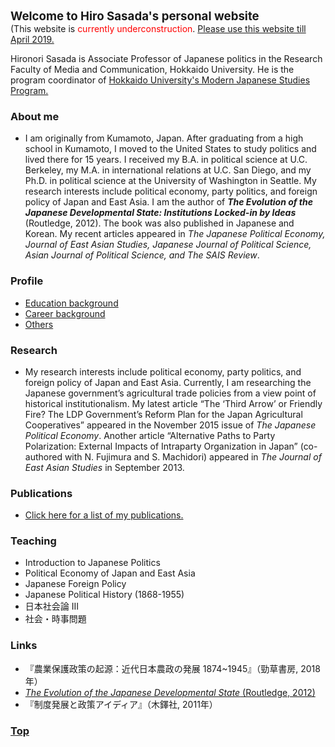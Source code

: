 <span style="font-size:14pt">**Welcome to Hiro Sasada's personal website**</span>    
(This website is <font color="Red">currently underconstruction</font>. <u>Please use [this website](https://hironori-sasada.net) till April 2019.</u>  

Hironori Sasada is Associate Professor of Japanese politics in the Research Faculty of Media and Communication, Hokkaido University. He is the program coordinator of [Hokkaido University's Modern Japanese Studies Program.](https://www.oia.hokudai.ac.jp/mjsp/)

### About me

- I am originally from Kumamoto, Japan. After graduating from a high school in Kumamoto, I moved to the United States to study politics and lived there for 15 years. I received my B.A. in political science at U.C. Berkeley, my M.A. in international relations at U.C. San Diego, and my Ph.D. in political science at the University of Washington in Seattle. My research interests include political economy, party politics, and foreign policy of Japan and East Asia. I am the author of ***The Evolution of the Japanese Developmental State: Institutions Locked-in by Ideas*** (Routledge, 2012). The book was also published in Japanese and Korean. My recent articles appeared in *The Japanese Political Economy, Journal of East Asian Studies, Japanese Journal of Political Science, Asian Journal of Political Science, and The SAIS Review*.

### Profile

- [Education background](https://hirosasada.github.io/education-background)    
- [Career background](https://hirosasada.github.io/career-background)    
- [Others](https://hirosasada.github.io/others)    
  
### Research

- My research interests include political economy, party politics, and foreign policy of Japan and East Asia. Currently, I am researching the Japanese government’s agricultural trade policies from a view point of historical institutionalism. My latest article “The ‘Third Arrow’ or Friendly Fire? The LDP Government’s Reform Plan for the Japan Agricultural Cooperatives” appeared in the November 2015 issue of *The Japanese Political Economy*. Another article “Alternative Paths to Party Polarization: External Impacts of Intraparty Organization in Japan” (co-authored with N. Fujimura and S. Machidori) appeared in *The Journal of East Asian Studies* in September 2013.

### Publications

- [Click here for a list of my publications.](https://hirosasada.github.io/publications)    

### Teaching

- Introduction to Japanese Politics  
- Political Economy of Japan and East Asia  
- Japanese Foreign Policy  
- Japanese Political History (1868-1955)  
- 日本社会論 III  
- 社会・時事問題  

### Links
- 『農業保護政策の起源：近代日本農政の発展 1874~1945』（勁草書房, 2018年）   
- [*The Evolution of the Japanese Developmental State* (Routledge, 2012)](https://read.amazon.com/kp/embed?asin=B0094GB17M&preview=newtab&linkCode=kpe&ref_=cm_sw_r_kb_dp_Ck6zCb1GPP3ZB)    
- 『制度発展と政策アイディア』（木鐸社, 2011年）  

### [Top](https://hirosasada.github.io/)  
  
